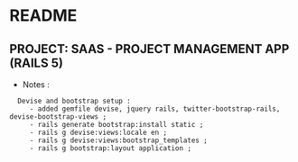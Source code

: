 # README

## PROJECT: SAAS - PROJECT MANAGEMENT APP (RAILS 5)


*  Notes :

```
  Devise and bootstrap setup :
     - added gemfile devise, jquery rails, twitter-bootstrap-rails, devise-bootstrap-views ; 
     - rails generate bootstrap:install static ;
     - rails g devise:views:locale en ;
     - rails g devise:views:bootstrap_templates ;
     - rails g bootstrap:layout application ; 
     
```
